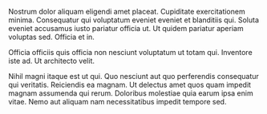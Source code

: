 Nostrum dolor aliquam eligendi amet placeat. Cupiditate exercitationem minima. Consequatur qui voluptatum eveniet eveniet et blanditiis qui. Soluta eveniet accusamus iusto pariatur officia ut. Ut quidem pariatur aperiam voluptas sed. Officia et in.
 Officia officiis quis officia non nesciunt voluptatum ut totam qui. Inventore iste ad. Ut architecto velit.
 Nihil magni itaque est ut qui. Quo nesciunt aut quo perferendis consequatur qui veritatis. Reiciendis ea magnam. Ut delectus amet quos quam impedit magnam assumenda qui rerum. Doloribus molestiae quia earum ipsa enim vitae. Nemo aut aliquam nam necessitatibus impedit tempore sed.